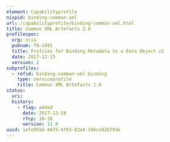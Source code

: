 ```yaml
---
element: Capabilityprofile
nispid: binding-common-xml
url: /capabilityprofile/binding-common-xml.html
title: Common XML Artefacts 2.0
profilespec:
  org: ncia
  pubnum: TN-1491
  title: Profiles for Binding Metadata to a Data Object v2
  date: 2017-12-15
  version: 2
subprofiles:
  - refid: binding-common-xml-binding
    type: serviceprofile
    title: Common XML Artefacts 1.0
status:
  uri: 
  history: 
    - flag: added
      date: 2017-12-19
      rfcp: 10-28
      version: 11.0
uuid: 1efe9558-8475-4f03-82a4-3d6ca926793e
---
```

